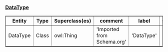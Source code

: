 ## <h3><a href="https://schema.org/DataType">DataType</a></h3><table border="1" class="dataframe">
  <thead>
    <tr style="text-align: center;">
      <th>Entity</th>
      <th>Type</th>
      <th>Superclass(es)</th>
      <th>comment</th>
      <th>label</th>
      <th>seeAlso</th>
    </tr>
  </thead>
  <tbody>
    <tr>
      <td>DataType</td>
      <td>Class</td>
      <td>owl:Thing</td>
      <td>'Imported from Schema.org'</td>
      <td>'DataType'</td>
      <td>None</td>
    </tr>
  </tbody>
</table>